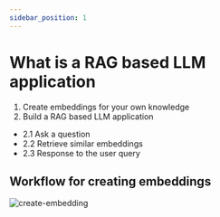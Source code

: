 ```yaml
---
sidebar_position: 1
---
```


# What is a RAG based LLM application


1. Create embeddings for your own knowledge
2. Build a RAG based LLM application 
* 2.1 Ask a question
* 2.2 Retrieve similar embeddings
* 2.3 Response to the user query


## Workflow for creating embeddings 



![create-embedding](https://github.com/GaiaNet-AI/docs/assets/45785633/2ff40178-64f4-4e2e-bbd9-f12ce35186b7)
